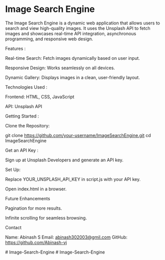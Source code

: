 # Image Search Engine

The Image Search Engine is a dynamic web application that allows users to search and view high-quality images. It uses the Unsplash API to fetch images and showcases real-time API integration, asynchronous programming, and responsive web design.

Features : 

  Real-time Search: Fetch images dynamically based on user input.
   
  Responsive Design: Works seamlessly on all devices.
   
  Dynamic Gallery: Displays images in a clean, user-friendly layout.

Technologies Used :

  Frontend: HTML, CSS, JavaScript

  API: Unsplash API

Getting Started :

  Clone the Repository:

  git clone https://github.com/your-username/ImageSearchEngine.git cd ImageSearchEngine

Get an API Key :

  Sign up at Unsplash Developers and generate an API key.

Set Up:

  Replace YOUR_UNSPLASH_API_KEY in script.js with your API key.

  Open index.html in a browser.

Future Enhancements

  Pagination for more results.

  Infinite scrolling for seamless browsing.

Contact

Name: Abinash S
Email: abinash302003@gmil.com
GitHub: https://github.com/Abinash-vj

#   I m a g e - S e a r c h - E n g i n e 
 
 #   I m a g e - S e a r c h - E n g i n e 
 
 
